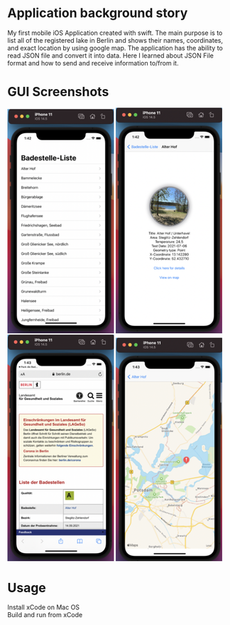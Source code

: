 # Application background story
My first mobile iOS Application created with swift. The main purpose is to list all of the registered lake
            in Berlin and shows
            their names, coordinates, and exact location by using google map. The application has the ability to read
            JSON file and convert it
            into data. Here I learned about JSON File format and how to send and receive information to/from it.

# GUI Screenshots
<div style="display: inline-block">
<img src="Screenshots/List.png" style="width: 240px">
<img src="Screenshots/Clicked.png" style="width: 240px">
<img src="Screenshots/Details.png" style="width: 240px">
<img src="Screenshots/Map.png" style="width: 240px">
</div>

# Usage
Install xCode on Mac OS             
Build and run from xCode            
